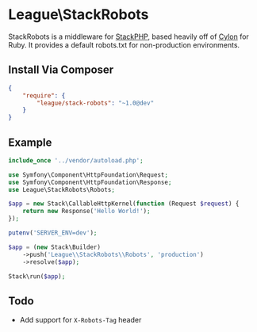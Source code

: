 # League\StackRobots

StackRobots is a middleware for [StackPHP](http://stackphp.com), based heavily off of [Cylon](https://github.com/dmathieu/cylon) for Ruby.
It provides a default robots.txt for non-production environments.

## Install Via Composer

```json
{
    "require": {
        "league/stack-robots": "~1.0@dev"
    }
}
```

## Example

```php
include_once '../vendor/autoload.php';

use Symfony\Component\HttpFoundation\Request;
use Symfony\Component\HttpFoundation\Response;
use League\StackRobots\Robots;

$app = new Stack\CallableHttpKernel(function (Request $request) {
    return new Response('Hello World!');
});

putenv('SERVER_ENV=dev');

$app = (new Stack\Builder)
    ->push('League\\StackRobots\\Robots', 'production')
    ->resolve($app);

Stack\run($app);
```

## Todo

- Add support for `X-Robots-Tag` header